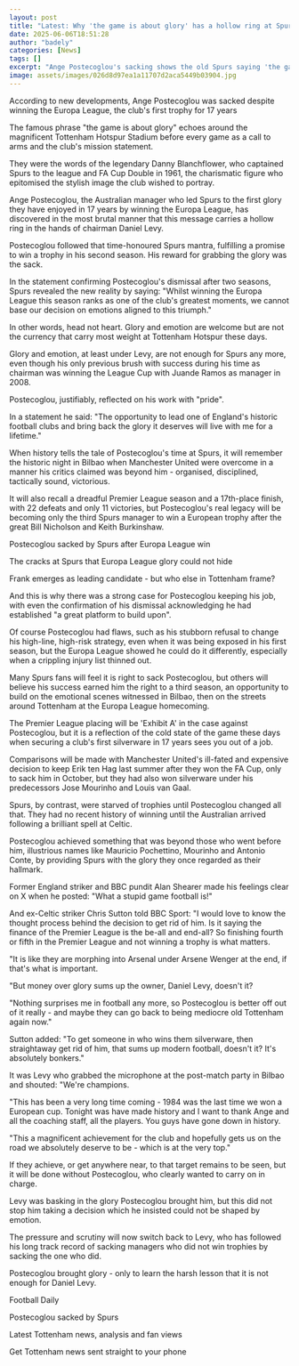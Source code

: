 ```yaml
---
layout: post
title: "Latest: Why 'the game is about glory' has a hollow ring at Spurs"
date: 2025-06-06T18:51:28
author: "badely"
categories: [News]
tags: []
excerpt: "Ange Postecoglou's sacking shows the old Spurs saying 'the game is about glory' does not count under chairman Daniel Levy, says chief football writer "
image: assets/images/026d8d97ea1a11707d2aca5449b03904.jpg
---
```


According to new developments, Ange Postecoglou was sacked despite winning the Europa League, the club's first trophy for 17 years

The famous phrase "the game is about glory" echoes around the magnificent Tottenham Hotspur Stadium before every game as a call to arms and the club's mission statement.

They were the words of the legendary Danny Blanchflower, who captained Spurs to the league and FA Cup Double in 1961, the charismatic figure who epitomised the stylish image the club wished to portray.

Ange Postecoglou, the Australian manager who led Spurs to the first glory they have enjoyed in 17 years by winning the Europa League, has discovered in the most brutal manner that this message carries a hollow ring in the hands of chairman Daniel Levy.

Postecoglou followed that time-honoured Spurs mantra, fulfilling a promise to win a trophy in his second season. His reward for grabbing the glory was the sack.

In the statement confirming Postecoglou's dismissal after two seasons, Spurs revealed the new reality by saying: "Whilst winning the Europa League this season ranks as one of the club's greatest moments, we cannot base our decision on emotions aligned to this triumph."

In other words, head not heart. Glory and emotion are welcome but are not the currency that carry most weight at Tottenham Hotspur these days.

Glory and emotion, at least under Levy, are not enough for Spurs any more, even though his only previous brush with success during his time as chairman was winning the League Cup with Juande Ramos as manager in 2008.

Postecoglou, justifiably, reflected on his work with "pride". 

In a statement he said: "The opportunity to lead one of England's historic football clubs and bring back the glory it deserves will live with me for a lifetime."

When history tells the tale of Postecoglou's time at Spurs, it will remember the historic night in Bilbao when Manchester United were overcome in a manner his critics claimed was beyond him - organised, disciplined, tactically sound, victorious.

It will also recall a dreadful Premier League season and a 17th-place finish, with 22 defeats and only 11 victories, but Postecoglou's real legacy will be becoming only the third Spurs manager to win a European trophy after the great Bill Nicholson and Keith Burkinshaw.

Postecoglou sacked by Spurs after Europa League win

The cracks at Spurs that Europa League glory could not hide

Frank emerges as leading candidate - but who else in Tottenham frame?

And this is why there was a strong case for Postecoglou keeping his job, with even the confirmation of his dismissal acknowledging he had established "a great platform to build upon".

Of course Postecoglou had flaws, such as his stubborn refusal to change his high-line, high-risk strategy, even when it was being exposed in his first season, but the Europa League showed he could do it differently, especially when a crippling injury list thinned out.

Many Spurs fans will feel it is right to sack Postecoglou, but others will believe his success earned him the right to a third season, an opportunity to build on the emotional scenes witnessed in Bilbao, then on the streets around Tottenham at the Europa League homecoming.

The Premier League placing will be 'Exhibit A' in the case against Postecoglou, but it is a reflection of the cold state of the game these days when securing a club's first silverware in 17 years sees you out of a job.

Comparisons will be made with Manchester United's ill-fated and expensive decision to keep Erik ten Hag last summer after they won the FA Cup, only to sack him in October, but they had also won silverware under his predecessors Jose Mourinho and Louis van Gaal.

Spurs, by contrast, were starved of trophies until Postecoglou changed all that. They had no recent history of winning until the Australian arrived following a brilliant spell at Celtic.

Postecoglou achieved something that was beyond those who went before him, illustrious names like Mauricio Pochettino, Mourinho and Antonio Conte, by providing Spurs with the glory they once regarded as their hallmark.

Former England striker and BBC pundit Alan Shearer made his feelings clear on X when he posted: "What a stupid game football is!"

And ex-Celtic striker Chris Sutton told BBC Sport: "I would love to know the thought process behind the decision to get rid of him. Is it saying the finance of the Premier League is the be-all and end-all? So finishing fourth or fifth in the Premier League and not winning a trophy is what matters.

"It is like they are morphing into Arsenal under Arsene Wenger at the end, if that's what is important.

"But money over glory sums up the owner, Daniel Levy, doesn't it?

"Nothing surprises me in football any more, so Postecoglou is better off out of it really - and maybe they can go back to being mediocre old Tottenham again now."

Sutton added: "To get someone in who wins them silverware, then straightaway get rid of him, that sums up modern football, doesn't it? It's absolutely bonkers."

It was Levy who grabbed the microphone at the post-match party in Bilbao and shouted: "We're champions.

"This has been a very long time coming - 1984 was the last time we won a European cup. Tonight was have made history and I want to thank Ange and all the coaching staff, all the players. You guys have gone down in history.

"This a magnificent achievement for the club and hopefully gets us on the road we absolutely deserve to be - which is at the very top."

If they achieve, or get anywhere near, to that target remains to be seen, but it will be done without Postecoglou, who clearly wanted to carry on in charge.

Levy was basking in the glory Postecoglou brought him, but this did not stop him taking a decision which he insisted could not be shaped by emotion.

The pressure and scrutiny will now switch back to Levy, who has followed his long track record of sacking managers who did not win trophies by sacking the one who did.

Postecoglou brought glory - only to learn the harsh lesson that it is not enough for Daniel Levy.

Football Daily

 Postecoglou sacked by Spurs

Latest Tottenham news, analysis and fan views

Get Tottenham news sent straight to your phone

